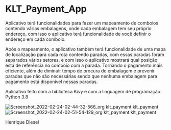 # KLT_Payment_App
 
Aplicativo terá funcionalidades para fazer um mapeamento de comboios contendo várias embalagens, onde cada embalagem tem seu próprio endereço, com isso o aplicativo terá funcionalidade de você definir o endereço em cada comboio.

Após o mapeamento, o aplicativo também terá funcionalidade de uma mapa de localização para cada rota contendo paradas, com essas paradas foram separados vários setores, e com isso o aplicativo mostrará qual posição está de referência no comboio com a parada. Tornando o pagamento mais eficiente, além de diminuir tempo de procura de embalagem e prevenir paradas que não são necessárias sendo que nenhuma embalagem para pagamento está disponível nessas paradas.

Aplicativo feito com a biblioteca Kivy e com a linguagem de programação Python 3.8

![Screenshot_2022-02-24-02-44-32-566_org klt_payment klt_payment](https://user-images.githubusercontent.com/64044658/155758216-e2b000e1-4c3e-4e7a-a621-7ba5e40e26c5.jpg)
![Screenshot_2022-02-24-02-51-54-129_org klt_payment klt_payment](https://user-images.githubusercontent.com/64044658/155758273-3a59d3b4-a06a-4ca7-9c09-b010ec1ddacb.jpg)


Henrique Diesel
